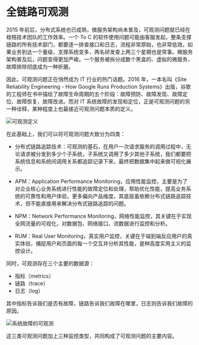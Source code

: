 # 全链路可观测

2015 年前后，分布式系统也已成熟，微服务架构尚未普及，可观测问题就已经在桎梏技术团队的工作效率。一个 To C 的软件使用问题可能由客服发起，整条支撑链路的所有技术部门，都要逐一排查接口和日志，流程非常原始，也非常低效。如果业务到达一个量级，支撑系统变多，两名研发查上两三个星期也是常事。微服务架构普及后，问题变得更加严峻。一个服务被拆分成数个黑盒的、虚拟的微服务，故障排除彻底成为一种折磨。

因此，可观测问题正在悄然成为 IT 行业的热门话题。2016 年，一本名叫《Site Reliability Engineering - How Google Runs Production Systems》出版，谷歌的工程师在书中描绘了故障生命周期的五个阶段：故障预防、故障发现、故障定位、故障恢复、故障改进。而对 IT 系统故障的发现和定位，正是可观测问题的另一种诠释，某种程度上也最接近可观测问题本质的定义。

![可观测定义](https://assets.ng-tech.icu/item/20230302215854.png)

在此基础上，我们可以将可观测问题大致分为四类：

- 分布式链路追踪技术：可观测的基石，在用户一次请求服务的调⽤过程中，无论请求被分发到多少个子系统，子系统又调用了多少其他子系统，我们都要把系统信息和系统间调用关系都追踪记录下来，最终把数据集中起来做可视化展示。

- APM：Application Performance Monitoring，应用性能监控，主要是为了对企业核心业务系统进行性能的故障定位和处理，帮助优化性能，提高业务系统的可靠性和用户体验，更多偏向产品维度，其底层虽依赖分布式链路追踪技术，但不能直接用来解决分布式链路追踪的问题。

- NPM：Network Performance Monitoring，网络性能监控，其关键在于实现全网流量的可视化，对数据包、网络接口、流数据进行监控和分析。

- RUM：Real User Monitoring，真实用户监控，关键在于端到端反应用户的真实体验，捕捉用户和页面的每一个交互并分析其性能，是种高度实用主义的监控设计。

同时，可观测存在三个主要的数据源：

- 指标（metrics）
- 链路（trace）
- 日志（log）

其中指标告诉我们是否有故障，链路告诉我们故障在哪里，日志则告诉我们故障的原因。

![系统故障的可观测](https://assets.ng-tech.icu/item/20230302220054.png)

这三类可观测问题加上三种监控类型，共同构成了可观测问题的主要内容。
